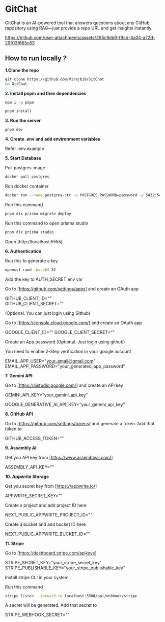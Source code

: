 # GitChat

GitChat is an AI-powered tool that answers questions about any GitHub repository using RAG—just provide a repo URL and get insights instantly.

https://github.com/user-attachments/assets/295c9db9-f9cd-4a04-a72d-29f03f665c83

## How to run locally ?

**1.Clone the repo**

```bash 
git clone https://github.com/Virajb19/GitChat 
cd GitChat
```

**2. Install pnpm and then dependencies**

```bash 
npm i -g pnpm
```
```bash
pnpm install
```

**3. Run the server**

```bash
pnpm dev
```

**4. Create .env and add environment variables**

Refer .env.example

**5. Start Database**

Pull postgres image

```bash
docker pull postgres
```
Run docker container

```bash
docker run --name postgres-ctr -e POSTGRES_PASSWORD=password -p 5432:5432 -d postgres

```
Run this command

```bash
pnpm dlx prisma migrate deploy
```

Run this command to open prisma studio

```bash
pnpm dlx prisma studio
```
Open [http://localhost:5555]

**6. Authentication**

Run this to generate a key

```bash
openssl rand -base64 32
```

Add the key to AUTH_SECRET env var

Go to [https://github.com/settings/apps] and create an OAuth app

GITHUB_CLIENT_ID=""  
GITHUB_CLIENT_SECRET=""  

(Optional. You can just login using Github)

Go to [https://console.cloud.google.com/] and create an OAuth app

GOOGLE_CLIENT_ID="" GOOGLE_CLIENT_SECRET=""

Create an App password (Optional. Just login using github)

You need to enable 2-Step verification in your google account

EMAIL_APP_USER="your_email@gmail.com"
EMAIL_APP_PASSWORD="your_generated_app_password"

**7. Gemini API**

Go to [https://aistudio.google.com/] and create an API key

GEMINI_API_KEY="your_gemini_api_key"

GOOGLE_GENERATIVE_AI_API_KEY="your_gemini_api_key"

**8. GitHub API**

Go to [https://github.com/settings/tokens] and generate a token. Add that token to 

GITHUB_ACCESS_TOKEN=""

**9. Assembly AI**

Get you API key from [https://www.assemblyai.com/]

ASSEMBLY_API_KEY=""

**10. Appwrite Storage**

Get you secret key from [https://appwrite.io/]

APPWRITE_SECRET_KEY=""

Create a project and add project ID here

NEXT_PUBLIC_APPWRITE_PROJECT_ID=""

Create a bucket and add bucket ID here

NEXT_PUBLIC_APPWRITE_BUCKET_ID=""

**11. Stripe**

Go to [https://dashboard.stripe.com/apikeys]

STRIPE_SECRET_KEY="your_stripe_secret_key"
STRIPE_PUBLISHABLE_KEY="your_stripe_publishable_key"

Install stripe CLI in your system

Run this command

```bash
stripe listen --forward-to localhost:3000/api/webhook/stripe
```

A secret will be generated. Add that secret to 

STRIPE_WEBHOOK_SECRET=""




